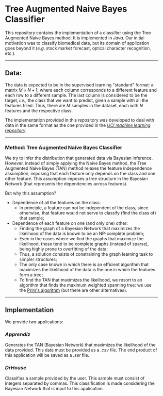 # Tree Augmented Naive Bayes Classifier

This repository contains the implementation of a classifier using the Tree Augmented Naive Bayes method. It is implemented in *Java*. Our initial motivation was to classify biomedical data, but its domain of application goes beyond it (*e.g.* stock market forecast, optical character recognition, etc.).

---
## Data:

The data is expected to be in the supervised learning "standard" format: a matrix $M \times N+1$, where each column corresponds to a different feature and each row to a different sample. The last column is considered to be the target, *i.e.*, the class that we want to predict, given a sample with all the features filled. Thus, there are $M$ samples in the dataset, each with $N$ features and the respective class.

The implementation provided in this repository was developed to deal with data in the same format as the one provided in the [*UCI machine learning repository*](http://archive.ics.uci.edu/ml/).

---
### Method: **Tree Augmented Naive Bayes Classifier**

We try to infer the distribution that generated data via Bayesian inference. However, instead of simply applying the Naive Bayes method, the Tree Augmented Naive Bayes (TAN) method relaxes the feature independence assumption, imposing that each feature only depends on the class and one other feature. This assumption imposes a tree structure in the Bayesian Network (that represents the dependencies across features).

But why this assumption?
+ Dependence of all the features on the class:
  + In principle, a feature can not be independent of the class, since otherwise, that feature would not serve to classify (find the class of) that sample;
+ Dependence of each feature on one (and only one) other:
  + Finding the graph of a Bayesian Network that maximizes the likelihood of the data is known to be an NP-complete problem;
  + Even in the cases where we find the graphs that maximize the likelihood, those tend to be complete graphs (instead of sparse), being highly prone to overfitting of the data;
  + Thus, a solution consists of constraining the graph learning task to simpler structures;
  + The only case known in which there is an efficient algorithm that maximizes the likelihood of the data is the one in which the features form a tree;
  + To find the TAN that maximizes the likelihood, we resort to an algorithm that finds the maximum weighted spanning tree: we use the [Prim's algorithm](https://en.wikipedia.org/wiki/Prim%27s_algorithm) (but there are other alternatives).


---
## Implementation

We provide two applications:

### ***Apprendiz***

Generates the TAN (Bayesian Network) that maximizes the likelihood of the data provided.
This data must be provided as a *.csv* file. 
The end product of this application will be saved as a *.ser* file.

### ***DrHouse***

Classifies a sample provided by the user. This sample must consist of integers separated by commas. This classification is made considering the Bayesian Network that is input to this application.
